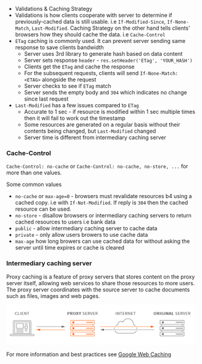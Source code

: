 * Validations & Caching Strategy
* Validations is how clients cooperate with server to determine if previously-cached data is still usable.
i.e `If-Modified-Since`, `If-None-Match`, `Last-Modified`.
Caching Strategy on the other hand tells clients' browsers how they should cache the data.
i.e `Cache-Control`
* `ETag` caching is commonly used. It can prevent server sending same response to save clients bandwidth
  * Server uses 3rd library to generate hash based on data content
  * Server sets response `header` - `res.setHeader('ETag', 'YOUR_HASH')`
  * Clients get the `ETag` and cache the response
  * For the subsequent requests, clients will send `If-None-Match: <ETAG>` alongside the request
  * Server checks to see if `ETag` match
  * Server sends the empty body and `304` which indicates no change since last request
* `Last-Modified` has a few issues compared to `ETag`
  * Accurate to 1 sec - if resource is modified within 1 sec multiple times then it will fail to work out the timestamp
  * Some resources are generated on a regular basis without their contents being changed, but `Last-Modified` changed
  * Server time is different from intermediary caching server

### Cache-Control

`Cache-Control: no-cache` or `Cache-Control: no-cache, no-store, ...` for more than one values.

Some common values

* `no-cache` or `max-age=0` - browsers must revalidate resources b4 using a cached copy. i.e with `If-Not-Modified`. If reply is `304` then the cached resource can be used.
* `no-store` - disallow browsers or intermediary caching servers to return cached resources to users
i.e bank data
* `public` - allow intermediary caching server to cache data
* `private` - only allow users browers to use cache data
* `max-age` how long browers can use cached data for without asking the server until time expires or cache is cleared

### Intermediary caching server

Proxy caching is a feature of proxy servers that stores content on the proxy server itself, allowing web services to share those resources to more users. The proxy server coordinates with the source server to cache
documents such as files, images and web pages.

![](./proxy-caching-server.png)


For more information and best practices see [Google Web Caching](https://developers.google.com/web/fundamentals/performance/optimizing-content-efficiency/http-caching)


